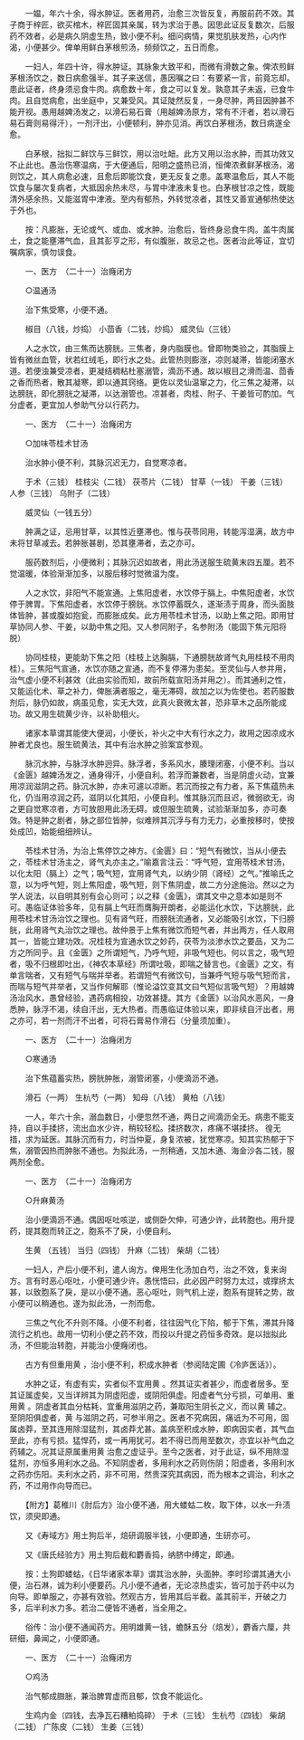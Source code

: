 <!-- { "loadSidebar": true } -->
　　一媪，年六十余，得水肿证。医者用药，治愈三次皆反复，再服前药不效。其子商于梓匠，欲买棺木，梓匠固其亲属，转为求治于愚。因思此证反复数次，后服药不效者，必是病久阴虚生热，致小便不利。细问病情，果觉肌肤发热，心内作渴，小便甚少。俾单用鲜白茅根煎汤，频频饮之，五日而愈。

　　一妇人，年四十许，得水肿证。其脉象大致平和，而微有滑数之象。俾浓煎鲜茅根汤饮之，数日病愈强半。其子来送信，愚因嘱之曰：有要紧一言，前竟忘却。患此证者，终身须忌食牛肉。病愈数十年，食之可以复发。孰意其子未返，已食牛肉。且自觉病愈，出坐庭中，又兼受风。其证陡然反复，一身尽肿，两目因肿甚不能开视。愚用越婢汤发之，以滑石易石膏（用越婢汤原方，常有不汗者，若以滑石易石膏则易得汗），一剂汗出，小便顿利，肿亦见消。再饮白茅根汤，数日病遂全愈。

　　白茅根，拙拟二鲜饮与三鲜饮，用以治吐衄。此方又用以治水肿，而其功效又不止此也。愚治伤寒温病，于大便通后，阳明之盛热已消，恒俾浓煮鲜茅根汤，渴则饮之，其人病愈必速，且愈后即能饮食，更无反复之患。盖寒温愈后，其人不能饮食与屡次复病者，大抵因余热未尽，与胃中津液未复也。白茅根甘凉之性，既能清外感余热，又能滋胃中津液。至内有郁热，外转觉凉者，其性又善宣通郁热使达于外也。

　　按：凡膨胀，无论或气、或血、或水肿。治愈后，皆终身忌食牛肉。盖牛肉属土，食之能壅滞气血，且其彭亨之形，有似腹胀，故忌之也。医者治此等证，宜切嘱病家，慎勿误食。

　　一、医方　（二十一）治癃闭方

　　○温通汤

　　治下焦受寒，小便不通。

　　椒目（八钱，炒捣） 小茴香（二钱，炒捣） 威灵仙（三钱）

　　人之水饮，由三焦而达膀胱。三焦者，身内脂膜也。曾即物类验之，其脂膜上皆有微丝血管，状若红绒毛，即行水之处。此管热则膨涨，凉则凝滞，皆能闭塞水道。若便浊兼受凉者，更凝结稠粘杜塞溺管，滴沥不通。故以椒目之滑而温、茴香之香而热者，散其凝寒，即以通其窍络。更佐以灵仙温窜之力，化三焦之凝滞，以达膀胱，即化膀胱之凝滞，以达溺管也。凉甚者，肉桂、附子、干姜皆可酌加。气分虚者，更宜加人参助气分以行药力。

　　一、医方　（二十一）治癃闭方

　　○加味苓桂术甘汤

　　治水肿小便不利，其脉沉迟无力，自觉寒凉者。

　　于术（三钱） 桂枝尖（二钱） 茯苓片（二钱） 甘草（一钱） 干姜（三钱） 人参（三钱） 乌附子（二钱）

　　威灵仙（一钱五分）

　　肿满之证，忌用甘草，以其性近壅滞也。惟与茯苓同用，转能泻湿满，故方中未将甘草减去。若肿胀甚剧，恐其壅滞者，去之亦可。

　　服药数剂后，小便微利；其脉沉迟如故者，用此汤送服生硫黄末四五厘。若不觉温暖，体验渐渐加多，以服后移时觉微温为度。

　　人之水饮，非阳气不能宣通。上焦阳虚者，水饮停于膈上。中焦阳虚者，水饮停于脾胃。下焦阳虚者，水饮停于膀胱。水饮停蓄既久，遂渐渍于周身，而头面肢体皆肿，甚或腹如抱瓮，而膨胀成矣。此方用苓桂术甘汤，以助上焦之阳。即用甘草协同人参、干姜，以助中焦之阳。又人参同附子，名参附汤（能固下焦元阳将脱）

　　协同桂枝，更能助下焦之阳（桂枝上达胸膈，下通膀胱故肾气丸用桂枝不用肉桂）。三焦阳气宣通，水饮亦随之宣通，而不复停滞为患矣。至灵仙与人参并用，治气虚小便不利甚效（此由实验而知，故前所载宣阳汤并用之）。而其通利之性，又能运化术、草之补力，俾胀满者服之，毫无滞碍，故加之以为佐使也。若药服数剂后，脉仍如故，病虽见愈，实无大效，此真火衰微太甚，恐非草木之品所能成功。故又用生硫黄少许，以补助相火。

　　诸家本草谓其能使大便润，小便长，补火之中大有行水之力，故用之因凉成水肿者尤良也。服生硫黄法，其中有治水肿之验案宜参观。

　　脉沉水肿，与脉浮水肿迥异。脉浮者，多系风水，腠理闭塞，小便不利。当以《金匮》越婢汤发之，通身得汗，小便自利。若浮而兼数者，当是阴虚火动，宜兼用凉润滋阴之药。脉沉水肿，亦未可遽以凉断。若沉而按之有力者，系下焦蕴热未化，仍当用凉润之药，滋阴以化其阳，小便自利。惟其脉沉而且迟，微弱欲无，询之更自觉寒凉者，方可放胆用此汤无碍。或但服生硫黄，试验渐渐加多，亦可奏效。特是肿之剧者，脉之部位皆肿，似难辨其沉浮与有力无力，必重按移时，使按处成凹，始能细细辨认。

　　苓桂术甘汤，为治上焦停饮之神方。《金匮》曰：“短气有微饮，当从小便去之，苓桂术甘汤主之，肾气丸亦主之。”喻嘉言注云：“呼气短，宜用苓桂术甘汤，以化太阳（膈上）之气；吸气短，宜用肾气丸，以纳少阴（肾经）之气。”推喻氏之意，以为呼气短，则上焦阳虚，吸气短，则下焦阴虚，故二方分途施治。然以之为学人说法，以自明其别有会心则可；以之释《金匮》，谓其文中之意本如是则不可。愚临证体验多年，见有膈上气旺而膺胸开朗者，必能运化水饮，下达膀胱，此用苓桂术甘汤治饮之理也。见有肾气旺，而膀胱流通者，又必能吸引水饮，下归膀胱，此用肾气丸治饮之理也。故仲景于上焦有微饮而短气者，并出两方，任人取用其一，皆能立建功效。况桂枝为宣通水饮之妙药，茯苓为淡渗水饮之要品，又为二方之所同乎。且《金匮》之所谓短气，乃呼气短，非吸气短也。何以言之，吸气短者，吸不归根即吐出，《神农本草经》所谓吐吸，即喘之替言也。《金匮》之文，有单言喘者，又有短气与喘并举者。若谓短气有微饮句，当兼呼气短与吸气短而言，而喘与短气并举者，又当作何解耶（惟论溢饮变其文曰气短似言吸气短）？用越婢汤治风水，愚曾经验，遇药病相投，功效甚捷。其方《金匮》以治风水恶风，一身悉肿，脉浮不渴，续自汗出，无大热者。而愚临证体验以来，即非续自汗出者，用之亦可，若一剂而汗不出者，可将石膏易作滑石（分量须加重）。

　　一、医方　（二十一）治癃闭方

　　○寒通汤

　　治下焦蕴蓄实热，膀胱肿胀，溺管闭塞，小便滴沥不通。

　　滑石（一两） 生杭芍（一两） 知母（八钱） 黄柏（八钱）

　　一人，年六十余，溺血数日，小便忽然不通，两日之间滴沥全无。病患不能支持，自以手揉挤，流出血水少许，稍较轻松。揉挤数次，疼痛不堪揉挤。 徨无措，求为延医。其脉沉而有力，时当仲夏，身复浓被，犹觉寒凉。知其实热郁于下焦，溺管因热而肿胀不通也。为拟此汤，一剂稍通，又加木通、海金沙各二钱，服两剂全愈。

　　一、医方　（二十一）治癃闭方

　　○升麻黄汤

　　治小便滴沥不通。偶因呕吐咳逆，或侧卧欠伸，可通少许，此转胞也。用升提药，提其胞而转正之，胞系不了戾，小便自利。

　　生黄 （五钱） 当归（四钱） 升麻（二钱） 柴胡（二钱）

　　一妇人，产后小便不利，遣人询方。俾用生化汤加白芍，治之不效，复来询方。言有时恶心呕吐，小便可通少许。愚恍悟曰，此必因产时努力太过，或撑挤太甚，以致胞系了戾，是以小便不通。恶心呕吐，则气机上逆，胞系有提转之势，故小便可以稍通也。遂为拟此汤，一剂而愈。

　　三焦之气化不升则不降。小便不利者，往往因气化下陷，郁于下焦，滞其升降流行之机也。故用一切利小便之药不效，而投以升提之药恒多奇效。是以拙拟此汤，不但能治转胞，并能治小便癃闭也。

　　古方有但重用黄 ，治小便不利，积成水肿者（参阅陆定圃《冷庐医话》）。

　　水肿之证，有虚有实，实者似不宜用黄 。然其证实者甚少，而虚者居多。至其证属虚矣，又当详辨其为阴虚阳虚，或阴阳俱虚。阳虚者气分亏损，可单用、重用黄 。阴虚者其血分枯耗，宜重用滋阴之药，兼取阳生阴长之义，而以黄 辅之。至阴阳俱虚者，黄 与滋阴之药，可参半用之。医者不究病因，痛诋为不可用，固属卤莽，至其连用除湿猛剂，其卤莽尤甚。盖病至积成水肿，即病因实者，其气血至此，亦有亏损。猛悍药，或一再用犹可。若不得已而用至数次，亦宜以补气血之药辅之。况其证原属重用黄 治愈之虚证乎。至今之医者，对于此证，纵不用除湿猛剂，亦恒多用利水之品。不知阴虚者，多用利水之药则伤阴；阳虚者，多用利水之药亦伤阳。夫利水之药，非不可用，然贵深究其病因，而为根本之调治，利水之药，不过用作向导而已。

　　【附方】葛稚川《肘后方》治小便不通，用大蝼蛄二枚，取下体，以水一升渍饮，须臾即通。

　　又《寿域方》用土狗后半，焙研调服半钱，小便即通，生研亦可。

　　又《唐氏经验方》用土狗后截和麝香捣，纳脐中缚定，即通。

　　按：土狗即蝼蛄，《日华诸家本草》谓其治水肿，头面肿。李时珍谓其通大小便，治石淋，诚为利小便要药。凡小便不通者，无论凉热虚实，皆可加于药中以为向导。即单服之，亦甚有效验。然观古方，皆用其后半截。盖其前半，开破之力多，后半利水力多。若治二便皆不通者，当全用之。

　　俗传：治小便不通闻药方。用明雄黄一钱，蟾酥五分（焙发），麝香六厘，共研细，鼻闻之，小便即通。

　　一、医方　（二十一）治癃闭方

　　○鸡汤

　　治气郁成臌胀，兼治脾胃虚而且郁，饮食不能运化。

　　生鸡内金（四钱，去净瓦石糟粕捣碎） 于术（三钱） 生杭芍（四钱） 柴胡（二钱） 广陈皮（二钱） 生姜（三钱）

